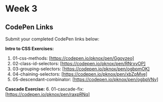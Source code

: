 
# Week 3 

## CodePen Links

Submit your completed CodePen links below:

**Intro to CSS Exercises:**

1. 01-css-methods: [https://codepen.io/pknox/pen/Ggoyzeo]
2. 02-class-id-selectors: [https://codepen.io/pknox/pen/RNrxvOP]
3. 03-grouping-selectors: [https://codepen.io/pknox/pen/ogbpmOK]
4. 04-chaining-selectors: [https://codepen.io/pknox/pen/xbZpMve]
5. 05-descendant-combinator: [https://codepen.io/pknox/pen/ogbpVNv]

**Cascade Exercise:** 6. 01-cascade-fix: [https://codepen.io/pknox/pen/raxpRNq]
